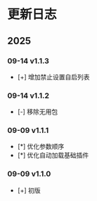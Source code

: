# 更新日志

## 2025

### 09-14 v1.1.3

- [+] 增加禁止设置自启列表

### 09-14 v1.1.2

- [-] 移除无用包

### 09-09 v1.1.1

- [*] 优化参数顺序
- [*] 优化自动加载基础插件

### 09-09 v1.1.0

- [+] 初版
